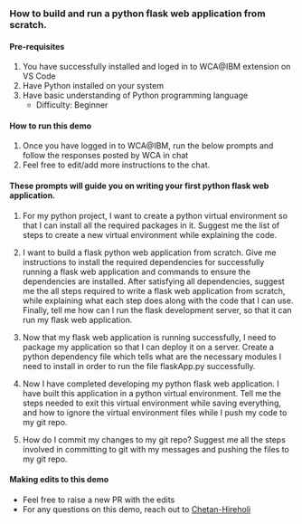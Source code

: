 ### How to build and run a python flask web application from scratch.

#### Pre-requisites 
1. You have successfully installed and loged in to WCA@IBM extension on VS Code
2. Have Python installed on your system
2. Have basic understanding of Python programming language
    - Difficulty: Beginner

#### How to run this demo
1. Once you have logged in to WCA@IBM, run the below prompts and follow the responses posted by WCA in chat
2. Feel free to edit/add more instructions to the chat.

#### These prompts will guide you on writing your first python flask web application. 
1. For my python project, I want to create a python virtual environment so that I can install all the required packages in it. Suggest me the list of steps to create a new virtual environment while explaining the code.

2. I want to build a flask python web application from scratch. Give me instructions to install the required dependencies for successfully running a flask web application and commands to ensure the dependencies are installed. After satisfying all dependencies, suggest me the all steps required to write a flask web application from scratch, while explaining what each step does along with the code that I can use. Finally, tell me how can I run the flask development server, so that it can run my flask web application.

3. Now that my flask web application is running successfully, I need to package my application so that I can deploy it on a server. Create a python dependency file which tells what are the necessary modules I need to install in order to run the file flaskApp.py successfully.

4. Now I have completed developing my python flask web application. I have built this application in a python virtual environment. Tell me the steps needed to exit this virtual environment while saving everything, and how to ignore the virtual environment files while I push my code to my git repo.

5. How do I commit my changes to my git repo? Suggest me all the steps involved in committing to git with my messages and pushing the files to my git repo.

#### Making edits to this demo
- Feel free to raise a new PR with the edits
- For any questions on this demo, reach out to [Chetan-Hireholi](https://github.ibm.com/Chetan-Hireholi)